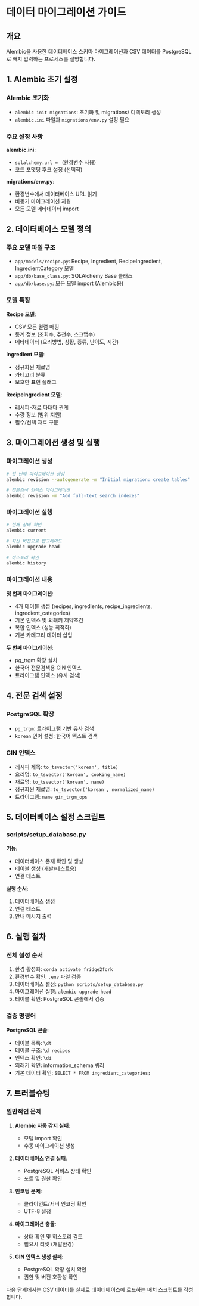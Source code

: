 # 데이터 마이그레이션 가이드

## 개요

Alembic을 사용한 데이터베이스 스키마 마이그레이션과 CSV 데이터를 PostgreSQL로 배치 입력하는 프로세스를 설명합니다.

## 1. Alembic 초기 설정

### Alembic 초기화
- `alembic init migrations`: 초기화 및 migrations/ 디렉토리 생성
- `alembic.ini` 파일과 `migrations/env.py` 설정 필요

### 주요 설정 사항
**alembic.ini**:
- `sqlalchemy.url = ` (환경변수 사용)
- 코드 포맷팅 후크 설정 (선택적)

**migrations/env.py**:
- 환경변수에서 데이터베이스 URL 읽기
- 비동기 마이그레이션 지원
- 모든 모델 메타데이터 import

## 2. 데이터베이스 모델 정의

### 주요 모델 파일 구조
- `app/models/recipe.py`: Recipe, Ingredient, RecipeIngredient, IngredientCategory 모델
- `app/db/base_class.py`: SQLAlchemy Base 클래스
- `app/db/base.py`: 모든 모델 import (Alembic용)

### 모델 특징
**Recipe 모델**:
- CSV 모든 컬럼 매핑
- 통계 정보 (조회수, 추천수, 스크랩수)
- 메타데이터 (요리방법, 상황, 종류, 난이도, 시간)

**Ingredient 모델**:
- 정규화된 재료명
- 카테고리 분류
- 모호한 표현 플래그

**RecipeIngredient 모델**:
- 레시피-재료 다대다 관계
- 수량 정보 (범위 지원)
- 필수/선택 재료 구분

## 3. 마이그레이션 생성 및 실행

### 마이그레이션 생성
```bash
# 첫 번째 마이그레이션 생성
alembic revision --autogenerate -m "Initial migration: create tables"

# 전문검색 인덱스 마이그레이션
alembic revision -m "Add full-text search indexes"
```

### 마이그레이션 실행
```bash
# 현재 상태 확인
alembic current

# 최신 버전으로 업그레이드
alembic upgrade head

# 히스토리 확인
alembic history
```

### 마이그레이션 내용
**첫 번째 마이그레이션**:
- 4개 테이블 생성 (recipes, ingredients, recipe_ingredients, ingredient_categories)
- 기본 인덱스 및 외래키 제약조건
- 복합 인덱스 (성능 최적화)
- 기본 카테고리 데이터 삽입

**두 번째 마이그레이션**:
- pg_trgm 확장 설치
- 한국어 전문검색용 GIN 인덱스
- 트라이그램 인덱스 (유사 검색)

## 4. 전문 검색 설정

### PostgreSQL 확장
- `pg_trgm`: 트라이그램 기반 유사 검색
- `korean` 언어 설정: 한국어 텍스트 검색

### GIN 인덱스
- 레시피 제목: `to_tsvector('korean', title)`
- 요리명: `to_tsvector('korean', cooking_name)`
- 재료명: `to_tsvector('korean', name)`
- 정규화된 재료명: `to_tsvector('korean', normalized_name)`
- 트라이그램: `name gin_trgm_ops`

## 5. 데이터베이스 설정 스크립트

### scripts/setup_database.py
**기능**:
- 데이터베이스 존재 확인 및 생성
- 테이블 생성 (개발/테스트용)
- 연결 테스트

**실행 순서**:
1. 데이터베이스 생성
2. 연결 테스트
3. 안내 메시지 출력

## 6. 실행 절차

### 전체 설정 순서
1. 환경 활성화: `conda activate fridge2fork`
2. 환경변수 확인: `.env` 파일 검증
3. 데이터베이스 설정: `python scripts/setup_database.py`
4. 마이그레이션 실행: `alembic upgrade head`
5. 테이블 확인: PostgreSQL 콘솔에서 검증

### 검증 명령어
**PostgreSQL 콘솔**:
- 테이블 목록: `\dt`
- 테이블 구조: `\d recipes`
- 인덱스 확인: `\di`
- 외래키 확인: information_schema 쿼리
- 기본 데이터 확인: `SELECT * FROM ingredient_categories;`

## 7. 트러블슈팅

### 일반적인 문제

1. **Alembic 자동 감지 실패**:
   - 모델 import 확인
   - 수동 마이그레이션 생성

2. **데이터베이스 연결 실패**:
   - PostgreSQL 서비스 상태 확인
   - 포트 및 권한 확인

3. **인코딩 문제**:
   - 클라이언트/서버 인코딩 확인
   - UTF-8 설정

4. **마이그레이션 충돌**:
   - 상태 확인 및 히스토리 검토
   - 필요시 리셋 (개발환경)

5. **GIN 인덱스 생성 실패**:
   - PostgreSQL 확장 설치 확인
   - 권한 및 버전 호환성 확인

다음 단계에서는 CSV 데이터를 실제로 데이터베이스에 로드하는 배치 스크립트를 작성합니다.